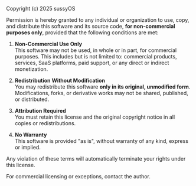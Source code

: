Copyright (c) 2025 sussyOS

Permission is hereby granted to any individual or organization to use, copy, and distribute this software and its source code, **for non-commercial purposes only**, provided that the following conditions are met:

1. **Non-Commercial Use Only**  
   This software may not be used, in whole or in part, for commercial purposes. This includes but is not limited to: commercial products, services, SaaS platforms, paid support, or any direct or indirect monetization.

2. **Redistribution Without Modification**  
   You may redistribute this software **only in its original, unmodified form**. Modifications, forks, or derivative works may not be shared, published, or distributed.

3. **Attribution Required**  
   You must retain this license and the original copyright notice in all copies or redistributions.

4. **No Warranty**  
   This software is provided "as is", without warranty of any kind, express or implied.

Any violation of these terms will automatically terminate your rights under this license.

For commercial licensing or exceptions, contact the author.

